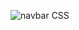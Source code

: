 ![navbar CSS](https://github.com/Purvesh0810/navbar.github.io/assets/144791443/6b0ff2e1-fae4-4e7c-a760-4fe634a60a27)
